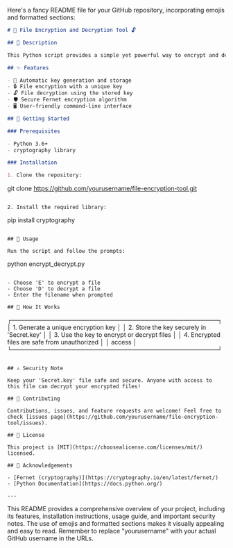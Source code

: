 Here's a fancy README file for your GitHub repository, incorporating emojis and formatted sections:

```markdown
# 🔐 File Encryption and Decryption Tool 🔓

## 📜 Description

This Python script provides a simple yet powerful way to encrypt and decrypt files using the Fernet symmetric encryption method. Keep your sensitive data safe and secure with ease!

## ✨ Features

- 🔑 Automatic key generation and storage
- 🔒 File encryption with a unique key
- 🔓 File decryption using the stored key
- 🛡️ Secure Fernet encryption algorithm
- 🖥️ User-friendly command-line interface

## 🚀 Getting Started

### Prerequisites

- Python 3.6+
- cryptography library

### Installation

1. Clone the repository:
   ```
   git clone https://github.com/yourusername/file-encryption-tool.git
   ```

2. Install the required library:
   ```
   pip install cryptography
   ```

## 🎯 Usage

Run the script and follow the prompts:

```
python encrypt_decrypt.py
```

- Choose 'E' to encrypt a file
- Choose 'D' to decrypt a file
- Enter the filename when prompted

## 🔮 How It Works

```
┌────────────────────────────────────────────────┐
│ 1. Generate a unique encryption key             │
│ 2. Store the key securely in 'Secret.key'       │
│ 3. Use the key to encrypt or decrypt files      │
│ 4. Encrypted files are safe from unauthorized   │
│    access                                       │
└────────────────────────────────────────────────┘
```

## ⚠️ Security Note

Keep your 'Secret.key' file safe and secure. Anyone with access to this file can decrypt your encrypted files!

## 🤝 Contributing

Contributions, issues, and feature requests are welcome! Feel free to check [issues page](https://github.com/yourusername/file-encryption-tool/issues).

## 📝 License

This project is [MIT](https://choosealicense.com/licenses/mit/) licensed.

## 🙏 Acknowledgements

- [Fernet (cryptography)](https://cryptography.io/en/latest/fernet/)
- [Python Documentation](https://docs.python.org/)

---

```

This README provides a comprehensive overview of your project, including its features, installation instructions, usage guide, and important security notes. The use of emojis and formatted sections makes it visually appealing and easy to read. Remember to replace "yourusername" with your actual GitHub username in the URLs.
